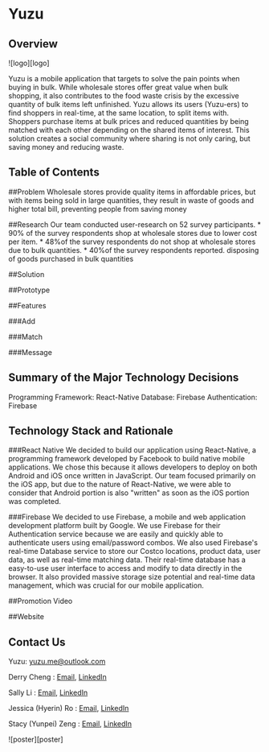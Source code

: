 # Yuzu

## Overview
![logo][logo]

Yuzu is a mobile application that targets to solve the pain points when buying in bulk. While wholesale stores offer great value when bulk shopping, it also contributes to the food waste crisis by the excessive quantity of bulk items left unfinished. Yuzu allows its users (Yuzu-ers) to find shoppers in real-time, at the same location, to split items with. Shoppers purchase items at bulk prices and reduced quantities by being matched with each other depending on the shared items of interest. This solution creates a social community where sharing is not only caring, but saving money and reducing waste.

## Table of Contents

##Problem
Wholesale stores provide quality items in affordable prices, but with items being sold in large quantities, they result in waste of goods and higher total bill, preventing people from saving money

##Research
Our team conducted user-research on 52 survey participants. 
	* 90% of the survey respondents shop at wholesale stores due to lower cost per item. 
	* 48%of the survey respondents do not shop at wholesale stores due to bulk quantities. 
	* 40%of the survey respondents reported. disposing of goods purchased in bulk quantities

##Solution

##Prototype

##Features

###Add

###Match

###Message

## Summary of the Major Technology Decisions
Programming Framework: React-Native
Database: Firebase
Authentication: Firebase

## Technology Stack and Rationale
###React Native
We decided to build our application using React-Native, a programming framework developed by Facebook to build native mobile applications. We chose this because it allows developers to deploy on both Android and iOS once written in JavaScript. Our team focused primarily on the iOS app, but due to the nature of React-Native, we were able to consider that Android portion is also "written" as soon as the iOS portion was completed.

###Firebase
We decided to use Firebase, a mobile and web application development platform built by Google. We use Firebase for their Authentication service because we are easily and quickly able to authenticate users using email/password combos. We also used Firebase's real-time Database service to store our Costco locations, product data, user data, as well as real-time matching data. Their real-time database has a easy-to-use user interface to access and modify to data directly in the browser. It also provided massive storage size potential and real-time data management, which was crucial for our mobile application.

##Promotion Video

##Website

## Contact Us
Yuzu: yuzu.me@outlook.com

Derry Cheng : [Email](derryc09@uw.edu), [LinkedIn](https://www.linkedin.com/in/derrycheng/)

Sally Li : [Email](lisally@uw.edu), [LinkedIn](https://www.linkedin.com/in/lisally95/)

Jessica (Hyerin) Ro : [Email](jessro95@uw.edu), [LinkedIn](https://www.linkedin.com/in/jessicahyerinro/)

Stacy (Yunpei) Zeng : [Email](stacyz@uw.edu), [LinkedIn](https://www.linkedin.com/in/yunpeizeng/)



![poster][poster]